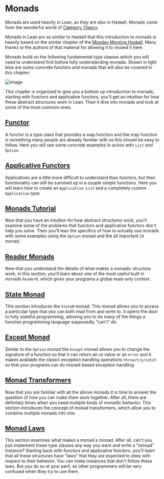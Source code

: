# Monads

Monads are used heavily in Lean, as they are also in Haskell. Monads come from the wonderful world
of [Category Theory](https://en.wikipedia.org/wiki/Monad_%28category_theory%29).

Monads in Lean are so similar to Haskell that this introduction to monads is heavily based on the
similar chapter of the [Monday Morning Haskell](https://mmhaskell.com/monads/). Many thanks to
the authors of that material for allowing it to reused it here.

Monads build on the following fundamental type classes which you will need to understand
first before fully understanding monads. Shown in light blue are some concrete functors
and monads that will also be covered in this chapter:

![image](../images/monads.svg)

This chapter is organized to give you a bottom up introduction to monads, starting with functors and
applicative functors, you'll get an intuition for how these abstract structures work in Lean. Then
it dive into monads and look at some of the most common ones.

## [Functor](functors.lean.md)
A functor is a type class that provides a map function and the map function is something many
people are already familiar with so this should be easy to follow.  Here you will see some
concrete examples in action with `List` and `Option`.

## [Applicative Functors](applicatives.lean.md)
Applicatives are a little more difficult to understand than functors, but their functionality can
still be summed up in a couple simple functions.  Here you will learn how to create an
`Applicative List` and a completely custom `Applicative` type.

## [Monads Tutorial](monads.lean.md)
Now that you have an intuition for how abstract structures work, you'll examine some of the problems
that functors and applicative functors don't help you solve. Then you'll lean the specifics of how
to actually use monads with some examples using the `Option` monad and the all important `IO` monad.

## [Reader Monads](readers.lean.md)
Now that you understand the details of what makes a monadic structure work, in this section, you'll
learn about one of the most useful built in monads `ReaderM`, which gives your programs a
global read-only context.

## [State Monad](states.lean.md)
This section introduces the `StateM` monad. This monad allows you to access a particular type that you can
both read from and write to. It opens the door to fully stateful programming, allowing you to do many
of the things a function programming language supposedly "can't" do.

## [Except Monad](except.lean.md)

Similar to the `Option` monad the `Except` monad allows you to change the signature of a function so
that it can return an `ok` value or an `error` and it makes available the classic exception handling
operations `throw/try/catch` so that your programs can do monad-based exception handling.

## [Monad Transformers](transformers.lean.md)

Now that you are familiar with all the above monads it is time to answer the question of how you can
make them work together. After all, there are definitely times when you need multiple kinds of
monadic behavior. This section introduces the concept of monad transformers, which allow you to
combine multiple monads into one.

## [Monad Laws](laws.lean.md)
This section examines what makes a monad a monad. After all, can't you just implement these type
classes any way you want and write a "monad" instance? Starting back with functors and applicative
functors, you'll learn that all these structures have "laws" that they are expected to obey with
respect to their behavior. You can make instances that don't follow these laws. But you do so at
your peril, as other programmers will be very confused when they try to use them.